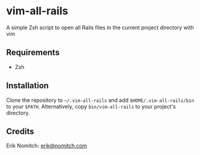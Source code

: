 vim-all-rails
=
A simple Zsh script to open all Rails files in the current project directory with vim

Requirements
------------
* Zsh

Installation
------------
Clone the repository to `~/.vim-all-rails` and add `$HOME/.vim-all-rails/bin` to your `$PATH`. Alternatively, copy `bin/vim-all-rails` to your project's directory.

Credits
-------
Erik Nomitch: erik@nomitch.com
